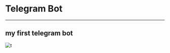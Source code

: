 # Telegram Bot 
___
## my first telegram bot

![t](https://img.shields.io/gitlab/forks/lk?label=telegrambot&style=for-the-badge)
